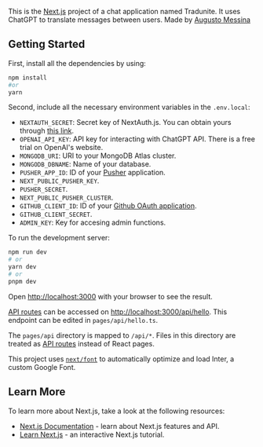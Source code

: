 This is the [Next.js](https://nextjs.org/) project of a chat application named Tradunite. It uses ChatGPT to translate messages between users. Made by [Augusto Messina](https://github.com/augusMessina)

## Getting Started

First, install all the dependencies by using:

```bash
npm install
#or
yarn
```

Second, include all the necessary environment variables in the `.env.local`:

- `NEXTAUTH_SECRET`: Secret key of NextAuth.js. You can obtain yours through [this link](https://generate-secret.vercel.app/32).
- `OPENAI_API_KEY`: API key for interacting with ChatGPT API. There is a free trial on OpenAI's website.
- `MONGODB_URI`: URI to your MongoDB Atlas cluster.
- `MONGODB_DBNAME`: Name of your database.
- `PUSHER_APP_ID`: ID of your [Pusher](https://pusher.com/) application.
- `NEXT_PUBLIC_PUSHER_KEY`.
- `PUSHER_SECRET`.
- `NEXT_PUBLIC_PUSHER_CLUSTER`.
- `GITHUB_CLIENT_ID`: ID of your [Github OAuth application](https://docs.github.com/en/apps/oauth-apps/building-oauth-apps/creating-an-oauth-app).
- `GITHUB_CLIENT_SECRET`.
- `ADMIN_KEY`: Key for accesing admin functions.

To run the development server:

```bash
npm run dev
# or
yarn dev
# or
pnpm dev
```

Open [http://localhost:3000](http://localhost:3000) with your browser to see the result.

[API routes](https://nextjs.org/docs/api-routes/introduction) can be accessed on [http://localhost:3000/api/hello](http://localhost:3000/api/hello). This endpoint can be edited in `pages/api/hello.ts`.

The `pages/api` directory is mapped to `/api/*`. Files in this directory are treated as [API routes](https://nextjs.org/docs/api-routes/introduction) instead of React pages.

This project uses [`next/font`](https://nextjs.org/docs/basic-features/font-optimization) to automatically optimize and load Inter, a custom Google Font.

## Learn More

To learn more about Next.js, take a look at the following resources:

- [Next.js Documentation](https://nextjs.org/docs) - learn about Next.js features and API.
- [Learn Next.js](https://nextjs.org/learn) - an interactive Next.js tutorial.

